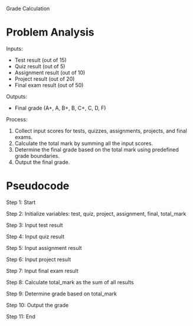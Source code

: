 Grade Calculation

# Problem Analysis
Inputs:
- Test result (out of 15)
- Quiz result (out of 5)
- Assignment result (out of 10)
- Project result (out of 20)
- Final exam result (out of 50)

Outputs:
- Final grade (A+, A, B+, B, C+, C, D, F)

Process:
1. Collect input scores for tests, quizzes, assignments, projects, and final exams.
2. Calculate the total mark by summing all the input scores.
3. Determine the final grade based on the total mark using predefined grade boundaries.
4. Output the final grade.
# Pseudocode
Step 1: Start

Step 2: Initialize variables: test, quiz, project, assignment, final, total_mark

Step 3: Input test result

Step 4: Input quiz result

Step 5: Input assignment result

Step 6: Input project result

Step 7: Input final exam result

Step 8: Calculate total_mark as the sum of all results

Step 9: Determine grade based on total_mark

Step 10: Output the grade

Step 11: End